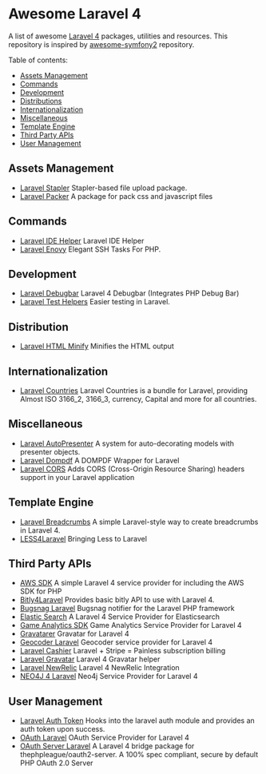 # Awesome Laravel 4
A list of awesome [Laravel 4](http://laravel.com) packages, utilities and resources. This repository is inspired by 
[awesome-symfony2](https://github.com/EmanueleMinotto/awesome-symfony2/) repository.

Table of contents:
* [Assets Management](#assets-management)
* [Commands](#commands)
* [Development](#development)
* [Distributions](#distributions)
* [Internationalization](#internationalization)
* [Miscellaneous](#miscellaneous)
* [Template Engine](#template-engine)
* [Third Party APIs](#third-party-apis)
* [User Management](#user-management)

## Assets Management
* [Laravel Stapler](https://github.com/CodeSleeve/laravel-stapler) Stapler-based file upload package.
* [Laravel Packer](https://github.com/eusonlito/laravel-Packer) A package for pack css and javascript files

## Commands
* [Laravel IDE Helper](https://github.com/barryvdh/laravel-ide-helper) Laravel IDE Helper
* [Laravel Enovy](https://github.com/laravel/envoy) Elegant SSH Tasks For PHP.

## Development
* [Laravel Debugbar](https://github.com/barryvdh/laravel-debugbar) Laravel 4 Debugbar (Integrates PHP Debug Bar)
* [Laravel Test Helpers](https://github.com/JeffreyWay/Laravel-Test-Helpers) Easier testing in Laravel.

## Distribution
* [Laravel HTML Minify](https://github.com/fitztrev/laravel-html-minify) Minifies the HTML output

## Internationalization
* [Laravel Countries](https://github.com/webpatser/laravel-countries) Laravel Countries is a bundle for Laravel, providing Almost ISO 3166_2, 3166_3, currency, Capital and more for all countries.

## Miscellaneous
* [Laravel AutoPresenter](https://github.com/ShawnMcCool/laravel-auto-presenter) A system for auto-decorating models with presenter objects.
* [Laravel Dompdf](https://github.com/barryvdh/laravel-dompdf) A DOMPDF Wrapper for Laravel
* [Laravel CORS](https://github.com/barryvdh/laravel-cors) Adds CORS (Cross-Origin Resource Sharing) headers support in your Laravel application

## Template Engine
* [Laravel Breadcrumbs](https://github.com/davejamesmiller/laravel-breadcrumbs) A simple Laravel-style way to create breadcrumbs in Laravel 4.
* [LESS4Laravel](https://github.com/jtgrimes/less4laravel) Bringing Less to Laravel

## Third Party APIs
* [AWS SDK](https://github.com/aws/aws-sdk-php-laravel) A simple Laravel 4 service provider for including the AWS SDK for PHP
* [Bitly4Laravel](https://github.com/jelovac/bitly4laravel) Provides basic bitly API to use with Laravel 4.
* [Bugsnag Laravel](https://github.com/bugsnag/bugsnag-laravel) Bugsnag notifier for the Laravel PHP framework
* [Elastic Search](https://github.com/shift31/laravel-elasticsearch) A Laravel 4 Service Provider for Elasticsearch
* [Game Analytics SDK](https://github.com/artdarek/ga-4-laravel) Game Analytics Service Provider for Laravel 4
* [Gravatarer](https://github.com/artdarek/gravatarer) Gravatar for Laravel 4
* [Geocoder Laravel](https://github.com/geocoder-php/GeocoderLaravel) Geocoder service provider for Laravel 4
* [Laravel Cashier](https://github.com/laravel/cashier) Laravel + Stripe = Painless subscription billing
* [Laravel Gravatar](https://github.com/thomaswelton/laravel-gravatar) Laravel 4 Gravatar helper
* [Laravel NewRelic](https://github.com/In-Touch/laravel-newrelic) Laravel 4 NewRelic Integration
* [NEO4J 4 Laravel](https://github.com/artdarek/neo4j-4-laravel) Neo4j Service Provider for Laravel 4
 
## User Management
* [Laravel Auth Token](https://github.com/tappleby/laravel-auth-token) Hooks into the laravel auth module and provides an auth token upon success.
* [OAuth Laravel](https://github.com/artdarek/oauth-4-laravel) OAuth Service Provider for Laravel 4
* [OAuth Server Laravel](https://github.com/lucadegasperi/oauth2-server-laravel) A Laravel 4 bridge package for thephpleague/oauth2-server. A 100% spec compliant, secure by default PHP OAuth 2.0 Server 

